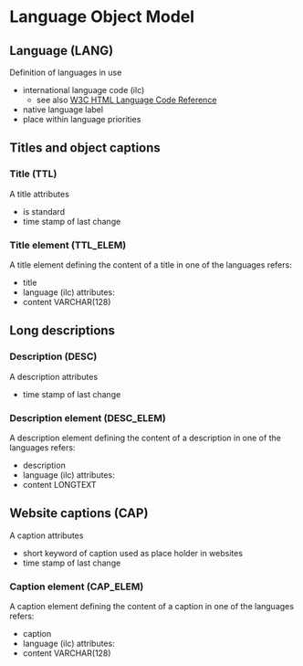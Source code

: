 # Language Object Model
## Language (LANG)
Definition of languages in use
- international language code (ilc)
	- see also [W3C HTML Language Code Reference](https://www.w3schools.com/tags/ref_language_codes.asp)
- native language label
- place within language priorities
## Titles and object captions
### Title (TTL)
A title
attributes
- is standard
- time stamp of last change
### Title element (TTL_ELEM)
A title element defining the content of a title in one of the languages 
refers:
- title
- language (ilc)
attributes:
- content VARCHAR(128)
## Long descriptions
### Description (DESC)
A description
attributes
- time stamp of last change
### Description element (DESC_ELEM)
A description element defining the content of a description in one of the languages 
refers:
- description
- language (ilc)
attributes:
- content LONGTEXT
## Website captions (CAP)
A caption
attributes
- short keyword of caption used as place holder in websites
- time stamp of last change
### Caption element (CAP_ELEM)
A caption element defining the content of a caption in one of the languages 
refers:
- caption
- language (ilc)
attributes:
- content VARCHAR(128)
